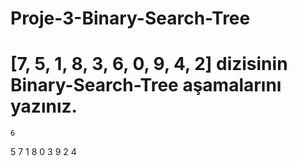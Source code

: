 # Proje-3-Binary-Search-Tree

# [7, 5, 1, 8, 3, 6, 0, 9, 4, 2] dizisinin Binary-Search-Tree aşamalarını yazınız.

 
    6
  5   7
 1     8
0 3      9
 2 4 
